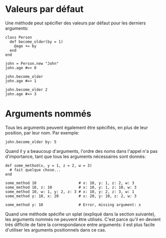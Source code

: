 # Valeurs par défaut

Une méthode peut spécifier des valeurs par défaut pour les derniers arguments:

```crystal
class Person
  def become_older(by = 1)
    @age += by
  end
end

john = Person.new "John"
john.age #=> 0

john.become_older
john.age #=> 1

john.become_older 2
john.age #=> 3
```

# Arguments nommés

Tous les arguments peuvent également être spécifiés, en plus de leur position, par leur nom. Par exemple:

```crystal
john.become_older by: 5
```

Quand il y a beaucoup d'arguments, l'ordre des noms dans l'appel n'a pas d'importance,
tant que tous les arguments nécessaires sont donnés:

```crystal
def some_method(x, y = 1, z = 2, w = 3)
  # fait quelque chose...
end

some_method 10                   # x: 10, y: 1, z: 2, w: 3
some_method 10, z: 10            # x: 10, y: 1, z: 10, w: 3
some_method 10, w: 1, y: 2, z: 3 # x: 10, y: 2, z: 3, w: 1
some_method y: 10, x: 20         # x: 20, y: 10, z: 2, w: 3

some_method y: 10                # Error, missing argument: x
```

Quand une méthode spécifie un splat (expliqué dans la section suivante), les arguments nommés ne peuvent être utilisés.
C'est parce qu'il en devient très difficile de faire la correspondance entre arguments:
il est plus facile d'utiliser les arguments positionnels dans ce cas.
